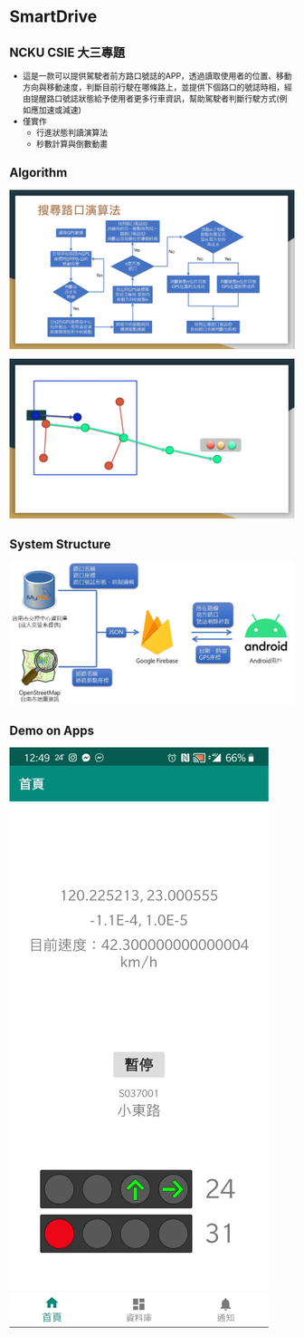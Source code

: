 # SmartDrive
## NCKU CSIE 大三專題
- 這是一款可以提供駕駛者前方路口號誌的APP，透過讀取使用者的位置、移動方向與移動速度，判斷目前行駛在哪條路上，並提供下個路口的號誌時相，經由提醒路口號誌狀態給予使用者更多行車資訊，幫助駕駛者判斷行駛方式(例如應加速或減速)
- 僅實作
  - 行進狀態判讀演算法
  - 秒數計算與倒數動畫

## Algorithm
![image](https://github.com/karta1133852/SmartDrive/blob/master/Algorithm_1.jpg)

![image](https://github.com/karta1133852/SmartDrive/blob/master/Algorithm_2.jpg)

## System Structure
![image](https://github.com/karta1133852/SmartDrive/blob/master/System_Structure.jpg)

## Demo on Apps
![image](https://github.com/karta1133852/SmartDrive/blob/master/App_Demo.jpg)